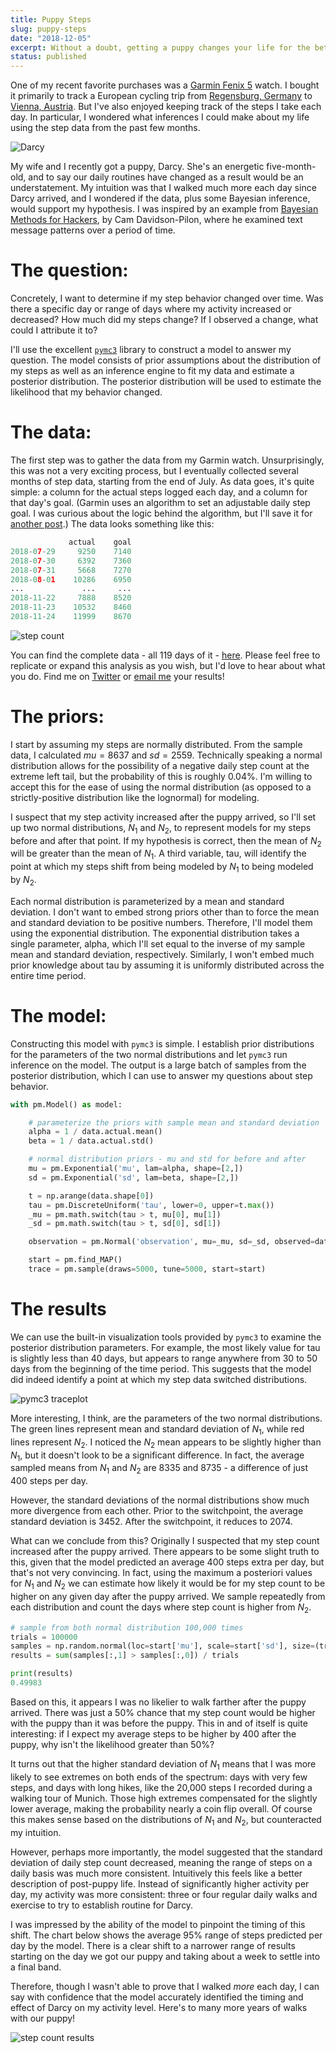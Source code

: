 ```yaml
---
title: Puppy Steps
slug: puppy-steps
date: "2018-12-05"
excerpt: Without a doubt, getting a puppy changes your life for the better. But I wanted to quantify this somehow. I used Bayesian inference to identify whether I logged more steps in the days since our puppy arrived.
status: published
---
```


One of my recent favorite purchases was a <a href="https://www.amazon.com/Garmin-Fenix-Slate-Gray-Black/dp/B01N7J9APR">Garmin Fenix 5</a> watch. I bought it primarily to track a European cycling trip from <a href="https://www.strava.com/activities/1785505507">Regensburg, Germany</a> to <a href="https://www.strava.com/activities/1785507923">Vienna, Austria</a>. But I've also enjoyed keeping track of the steps I take each day. In particular, I wondered what inferences I could make about my life using the step data from the past few months.

<img title="Follow Darcy on Instagram: @prideandprejudog" alt="Darcy" src="src/assets/img/darcy.jpg" />

My wife and I recently got a puppy, Darcy. She's an energetic five-month-old, and to say our daily routines have changed as a result would be an understatement. My intuition was that I walked much more each day since Darcy arrived, and I wondered if the data, plus some Bayesian inference, would support my hypothesis. I was inspired by an example from <a href="https://nbviewer.jupyter.org/github/CamDavidsonPilon/Probabilistic-Programming-and-Bayesian-Methods-for-Hackers/blob/master/Chapter1_Introduction/Ch1_Introduction_PyMC3.ipynb">Bayesian Methods for Hackers</a>, by Cam Davidson-Pilon, where he examined text message patterns over a period of time.

# The question:

Concretely, I want to determine if my step behavior changed over time. Was there a specific day or range of days where my activity increased or decreased? How much did my steps change? If I observed a change, what could I attribute it to?

I'll use the excellent <a href="https://docs.pymc.io/">`pymc3`</a> library to construct a model to answer my question. The model consists of prior assumptions about the distribution of my steps as well as an inference engine to fit my data and estimate a posterior distribution. The posterior distribution will be used to estimate the likelihood that my behavior changed.

# The data:

The first step was to gather the data from my Garmin watch. Unsurprisingly, this was not a very exciting process, but I eventually collected several months of step data, starting from the end of July. As data goes, it's quite simple: a column for the actual steps logged each day, and a column for that day's goal. (Garmin uses an algorithm to set an adjustable daily step goal. I was curious about the logic behind the algorithm, but I'll save it for <a href="/garmin-step-algorithm">another post</a>.) The data looks something like this:

```python
             actual    goal
2018-07-29     9250    7140
2018-07-30     6392    7360
2018-07-31     5668    7270
2018-08-01    10286    6950
...             ...     ...
2018-11-22     7888    8520
2018-11-23    10532    8460
2018-11-24    11999    8670
```

<img title="Daily Step Count" alt="step count" src="src/assets/img/puppy-steps1.png" />

You can find the complete data - all 119 days of it - <a href="src/assets/step-data.txt">here</a>. Please feel free to replicate or expand this analysis as you wish, but I'd love to hear about what you do. Find me on <a href="https://twitter.com/ashjasont">Twitter</a> or <a href="mailto:jason@ashanalytics.com">email me</a> your results!

# The priors:

I start by assuming my steps are normally distributed. From the sample data, I calculated $mu=8637$ and $sd=2559$. Technically speaking a normal distribution allows for the possibility of a negative daily step count at the extreme left tail, but the probability of this is roughly 0.04%. I'm willing to accept this for the ease of using the normal distribution (as opposed to a strictly-positive distribution like the lognormal) for modeling.

I suspect that my step activity increased after the puppy arrived, so I'll set up two normal distributions, $N_1$ and $N_2$, to represent models for my steps before and after that point. If my hypothesis is correct, then the mean of $N_2$ will be greater than the mean of $N_1$. A third variable, tau, will identify the point at which my steps shift from being modeled by $N_1$ to being modeled by $N_2$.

Each normal distribution is parameterized by a mean and standard deviation. I don't want to embed strong priors other than to force the mean and standard deviation to be positive numbers. Therefore, I'll model them using the exponential distribution. The exponential distribution takes a single parameter, alpha, which I'll set equal to the inverse of my sample mean and standard deviation, respectively. Similarly, I won't embed much prior knowledge about tau by assuming it is uniformly distributed across the entire time period.

# The model:

Constructing this model with `pymc3` is simple. I establish prior distributions for the parameters of the two normal distributions and let `pymc3` run inference on the model. The output is a large batch of samples from the posterior distribution, which I can use to answer my questions about step behavior.

```python
with pm.Model() as model:

    # parameterize the priors with sample mean and standard deviation
    alpha = 1 / data.actual.mean()
    beta = 1 / data.actual.std()

    # normal distribution priors - mu and std for before and after
    mu = pm.Exponential('mu', lam=alpha, shape=[2,])
    sd = pm.Exponential('sd', lam=beta, shape=[2,])

    t = np.arange(data.shape[0])
    tau = pm.DiscreteUniform('tau', lower=0, upper=t.max())
    _mu = pm.math.switch(tau > t, mu[0], mu[1])
    _sd = pm.math.switch(tau > t, sd[0], sd[1])

    observation = pm.Normal('observation', mu=_mu, sd=_sd, observed=data.actual)

    start = pm.find_MAP()
    trace = pm.sample(draws=5000, tune=5000, start=start)
```

# The results

We can use the built-in visualization tools provided by `pymc3` to examine the posterior distribution parameters. For example, the most likely value for tau is slightly less than 40 days, but appears to range anywhere from 30 to 50 days from the beginning of the time period. This suggests that the model did indeed identify a point at which my step data switched distributions.

<img title="PYMC3 traceplot" alt="pymc3 traceplot" src="src/assets/img/puppy-steps2.png" />

More interesting, I think, are the parameters of the two normal distributions. The green lines represent mean and standard deviation of $N_1$, while red lines represent $N_2$. I noticed the $N_2$ mean appears to be slightly higher than $N_1$, but it doesn't look to be a significant difference. In fact, the average sampled means from $N_1$ and $N_2$ are 8335 and 8735 - a difference of just 400 steps per day.

However, the standard deviations of the normal distributions show much more divergence from each other. Prior to the switchpoint, the average standard deviation is 3452. After the switchpoint, it reduces to 2074.

What can we conclude from this? Originally I suspected that my step count increased after the puppy arrived. There appears to be some slight truth to this, given that the model predicted an average 400 steps extra per day, but that's not very convincing. In fact, using the maximum a posteriori values for $N_1$ and $N_2$ we can estimate how likely it would be for my step count to be higher on any given day after the puppy arrived. We sample repeatedly from each distribution and count the days where step count is higher from $N_2$.

```python
# sample from both normal distribution 100,000 times
trials = 100000
samples = np.random.normal(loc=start['mu'], scale=start['sd'], size=(trials, 2))
results = sum(samples[:,1] > samples[:,0]) / trials

print(results)
0.49983
```

Based on this, it appears I was no likelier to walk farther after the puppy arrived. There was just a 50% chance that my step count would be higher with the puppy than it was before the puppy. This in and of itself is quite interesting: if I expect my average steps to be higher by 400 after the puppy, why isn't the likelihood greater than 50%?

It turns out that the higher standard deviation of $N_1$ means that I was more likely to see extremes on both ends of the spectrum: days with very few steps, and days with long hikes, like the 20,000 steps I recorded during a walking tour of Munich. Those high extremes compensated for the slightly lower average, making the probability nearly a coin flip overall. Of course this makes sense based on the distributions of $N_1$ and $N_2$, but counteracted my intuition.

However, perhaps more importantly, the model suggested that the standard deviation of daily step count decreased, meaning the range of steps on a daily basis was much more consistent. Intuitively this feels like a better description of post-puppy life. Instead of significantly higher activity per day, my activity was more consistent: three or four regular daily walks and exercise to try to establish routine for Darcy.

I was impressed by the ability of the model to pinpoint the timing of this shift. The chart below shows the average 95% range of steps predicted per day by the model. There is a clear shift to a narrower range of results starting on the day we got our puppy and taking about a week to settle into a final band.

Therefore, though I wasn't able to prove that I walked _more_ each day, I can say with confidence that the model accurately identified the timing and effect of Darcy on my activity level. Here's to many more years of walks with our puppy!

<img title="Final Results" alt="step count results" src="src/assets/img/puppy-steps3.png">
